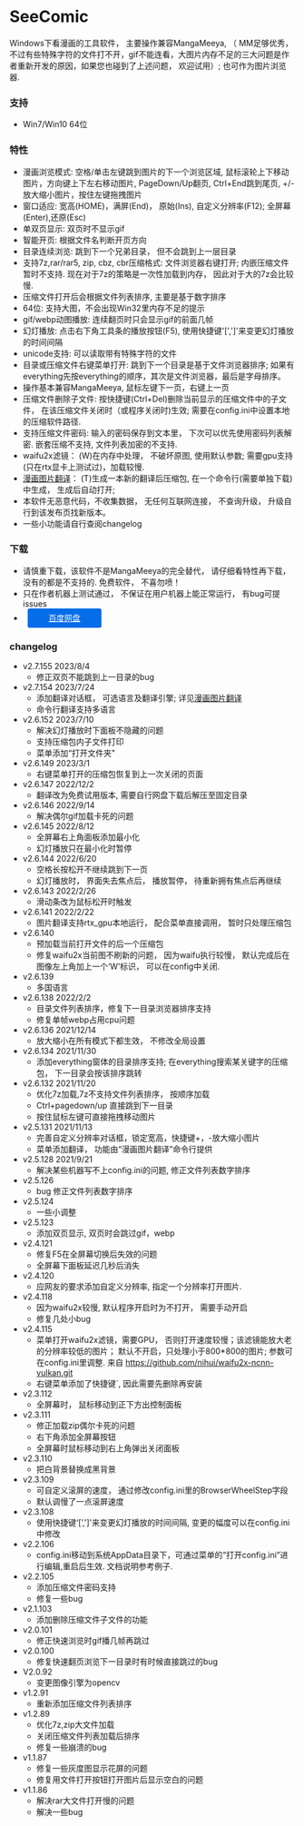# SeeComic
Windows下看漫画的工具软件， 主要操作兼容MangaMeeya, （ MM足够优秀， 不过有些特殊字符的文件打不开，gif不能连看，大图片内存不足的三大问题是作者重新开发的原因，如果您也碰到了上述问题， 欢迎试用）; 也可作为图片浏览器.

### 支持
- Win7/Win10 64位

### 特性
  - 漫画浏览模式: 空格/单击左键跳到图片的下一个浏览区域, 鼠标滚轮上下移动图片，方向键上下左右移动图片, PageDown/Up翻页, Ctrl+End跳到尾页, +/-放大缩小图片，按住左键拖拽图片
  - 窗口适应: 宽高(HOME)，满屏(End)， 原始(Ins), 自定义分辨率(F12); 全屏幕(Enter),还原(Esc)
  - 单双页显示: 双页时不显示gif
  - 智能开页: 根据文件名判断开页方向
  - 目录连续浏览: 跳到下一个兄弟目录， 但不会跳到上一层目录
  - 支持7z,rar/rar5, zip, cbz, cbr压缩格式: 文件浏览器右键打开; 内嵌压缩文件暂时不支持. 现在对于7z的策略是一次性加载到内存， 因此对于大的7z会比较慢.
  - 压缩文件打开后会根据文件列表排序, 主要是基于数字排序
  - 64位: 支持大图，不会出现Win32里内存不足的提示
  - gif/webp动图播放: 连续翻页时只会显示gif的前面几帧
  - 幻灯播放: 点击右下角工具条的播放按钮(F5), 使用快捷键'[',']'来变更幻灯播放的时间间隔
  - unicode支持: 可以读取带有特殊字符的文件
  - 目录或压缩文件右键菜单打开: 跳到下一个目录是基于文件浏览器排序; 如果有everything先按everything的顺序，其次是文件浏览器，最后是字母排序。
  - 操作基本兼容MangaMeeya, 鼠标左键下一页，右键上一页
  - 压缩文件删除子文件: 按快捷键(Ctrl+Del)删除当前显示的压缩文件中的子文件， 在该压缩文件关闭时（或程序关闭时)生效; 需要在config.ini中设置本地的压缩软件路径.
  - 支持压缩文件密码: 输入的密码保存到文本里， 下次可以优先使用密码列表解密. 嵌套压缩不支持, 文件列表加密的不支持.
  - waifu2x滤镜： (W)在内存中处理， 不破坏原图, 使用默认参数; 需要gpu支持(只在rtx显卡上测试过)，加载较慢.
  - [漫画图片翻译](comic_trans/readme.md)： (T)生成一本新的翻译后压缩包, 在一个命令行(需要单独下载)中生成， 生成后自动打开;
  - 本软件无恶意代码，不收集数据， 无任何互联网连接， 不查询升级， 升级自行到该发布页找新版本。
  - 一些小功能请自行查阅changelog

### 下载
  - 请慎重下载，该软件不是MangaMeeya的完全替代， 请仔细看特性再下载，没有的都是不支持的. 免费软件， 不喜勿喷！
  - 只在作者机器上测试通过， 不保证在用户机器上能正常运行， 有bug可提issues
  - <a href="https://pan.baidu.com/s/1ISH4cvL9-IuA5IHL4F0i1g?pwd=agph" target="_blank" style="
    -webkit-tap-highlight-color: rgba(18,18,18,0);
    appearance: none;
    font: inherit;
    outline: none;
    display: inline-block;
    font-size: 14px;
    line-height: 32px;
    padding: 0 16px;
    background: none;
    border: 1px solid;
    border-radius: 3px;
    cursor: pointer;
    text-align: center;
    border-color: #056de8;
    min-width: 96px;
    color: #fff;
    background-color: #056de8;
    margin: 0 8px;
">百度网盘</a>
  
### changelog
  - v2.7.155 2023/8/4
    - 修正双页不能跳到上一目录的bug
  - v2.7.154 2023/7/24
    - 添加翻译对话框， 可选语言及翻译引擎; 详见[漫画图片翻译](comic_trans/readme.md)
    - 命令行翻译支持多语言
  - v2.6.152 2023/7/10
    -  解决幻灯播放时下面板不隐藏的问题
    -  支持压缩包内子文件打印
    -  菜单添加“打开文件夹"
  - v2.6.149 2023/3/1
    - 右键菜单打开的压缩包恢复到上一次关闭的页面
  - v2.6.147 2022/12/2
    - 翻译改为免费试用版本, 需要自行网盘下载后解压至固定目录
  - v2.6.146 2022/9/14
    - 解决偶尔gif加载卡死的问题
  - v2.6.145 2022/8/12
    - 全屏幕右上角面板添加最小化
    - 幻灯播放只在最小化时暂停
  - v2.6.144 2022/6/20
    - 空格长按松开不继续跳到下一页
    - 幻灯播放时， 界面失去焦点后， 播放暂停， 待重新拥有焦点后再继续
  - v2.6.143 2022/2/26
    - 滑动条改为鼠标松开时触发
  - v2.6.141 2022/2/22
    - 图片翻译支持rtx_gpu本地运行， 配合菜单直接调用， 暂时只处理压缩包
  - v2.6.140
    - 预加载当前打开文件的后一个压缩包
    - 修复waifu2x当前图不刷新的问题， 因为waifu执行较慢， 默认完成后在图像左上角加上一个‘W’标识， 可以在config中关闭.
  - v2.6.139
    - 多国语言
  - v2.6.138 2022/2/2
    - 目录文件列表排序，修复下一目录浏览器排序支持
    - 修复单帧webp占用cpu问题
  - v2.6.136 2021/12/14
    - 放大缩小在所有模式下都生效， 不修改全局设置
  - v2.6.134 2021/11/30
    - 添加everything窗体的目录排序支持; 在everything搜索某关键字的压缩包， 下一目录会按该排序跳转
  - v2.6.132 2021/11/20
    - 优化7z加载,7z不支持文件列表排序， 按顺序加载
    - Ctrl+pagedown/up 直接跳到下一目录
    - 按住鼠标左键可直接拖拽移动图片
  - v2.5.131 2021/11/13
    - 完善自定义分辨率对话框，锁定宽高，快捷键+，-放大缩小图片
    - 菜单添加翻译， 功能由“漫画图片翻译”命令行提供
  - v2.5.128 2021/9/21
    - 解决某些机器写不上config.ini的问题, 修正文件列表数字排序
  - v2.5.126
    - bug 修正文件列表数字排序
  - v2.5.124
    - 一些小调整
  - v2.5.123
    - 添加双页显示, 双页时会跳过gif，webp
  - v2.4.121
    - 修复F5在全屏幕切换后失效的问题
    - 全屏幕下面板延迟几秒后消失
  - v2.4.120
    - 应网友的要求添加自定义分辨率, 指定一个分辨率打开图片.
  - v2.4.118
    - 因为waifu2x较慢, 默认程序开启时为不打开， 需要手动开启
    - 修复几处小bug
  - v2.4.115
    - 菜单打开waifu2x滤镜，需要GPU， 否则打开速度较慢；该滤镜能放大老的分辨率较低的图片； 默认不开启，只处理小于800*800的图片; 参数可在config.ini里调整. 来自 https://github.com/nihui/waifu2x-ncnn-vulkan.git
    - 右键菜单添加了快捷键`, 因此需要先删除再安装
  - v2.3.112
    - 全屏幕时， 鼠标移动到正下方出控制面板
  - v2.3.111
    - 修正加载zip偶尔卡死的问题
    - 右下角添加全屏幕按钮
    - 全屏幕时鼠标移动到右上角弹出关闭面板
  - v2.3.110
    - 把白背景替换成黑背景
  - v2.3.109
    - 可自定义滚屏的速度， 通过修改config.ini里的BrowserWheelStep字段
    - 默认调慢了一点滚屏速度
  - v2.3.108
    - 使用快捷键‘[’,']'来变更幻灯播放的时间间隔, 变更的幅度可以在config.ini中修改
  - v2.2.106
    - config.ini移动到系统AppData目录下，可通过菜单的“打开config.ini”进行编辑,重启后生效. 文档说明参考例子.
  - v2.2.105
    - 添加压缩文件密码支持
    - 修复一些bug
  - v2.1.103
    - 添加删除压缩文件子文件的功能
  - v2.0.101
    - 修正快速浏览时gif播几帧再跳过
  - v2.0.100
    - 修复快速翻页浏览下一目录时有时候直接跳过的bug
  - V2.0.92
    - 变更图像引擎为opencv
  - v1.2.91
	 - 重新添加压缩文件列表排序
  - v1.2.89
    - 优化7z,zip大文件加载
    - 关闭压缩文件列表加载后排序
    - 修复一些崩溃的bug
  - v1.1.87
    - 修复一些灰度图显示花屏的问题
    - 修复用文件打开按钮打开图片后显示空白的问题
  - v1.1.86
    - 解决rar大文件打开慢的问题
    - 解决一些bug
